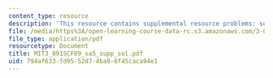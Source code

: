 ```yaml
---
content_type: resource
description: 'This resource contains supplemental resource problems: solution key.'
file: /media/https%3A/open-learning-course-data-rc.s3.amazonaws.com/3-091sc-introduction-to-solid-state-chemistry-fall-2010/794af633fd9552d74ba96f45caca94e1_MIT3_091SCF09_sa5_supp_sol.pdf
file_type: application/pdf
resourcetype: Document
title: MIT3_091SCF09_sa5_supp_sol.pdf
uid: 794af633-fd95-52d7-4ba9-6f45caca94e1
---
```

